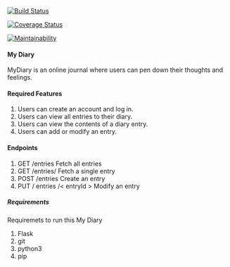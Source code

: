 [![Build Status](https://travis-ci.org/AmosWels/My-Diary.svg?branch=develop)](https://travis-ci.org/AmosWels/My-Diary)

[![Coverage Status](https://coveralls.io/repos/github/AmosWels/My-Diary/badge.svg?branch=develop)](https://coveralls.io/github/AmosWels/My-Diary?branch=develop)

[![Maintainability](https://api.codeclimate.com/v1/badges/911827d24f11c39cdf13/maintainability)](https://codeclimate.com/github/AmosWels/My-Diary/maintainability)

#### My Diary

MyDiary is an online journal where users can pen down their thoughts and feelings.

#### Required Features
1. Users can create an account and log in.
2. Users can view all entries to their diary.
3. Users can view the contents of a diary entry.
4. Users can add or modify an entry.

#### Endpoints
1. GET /entries Fetch all entries
2. GET /entries/<entryId> Fetch a single entry
3. POST /entries Create an entry
4. PUT / entries /< entryId > Modify an entry

##### Requirements
Requiremets to run this My Diary

1. Flask <framework>
2. git
3. python3
4. pip